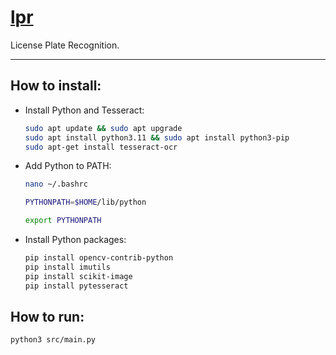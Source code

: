 # [lpr](https://github.com/dudushy/lpr)
License Plate Recognition.

---

<!-- ## Prerequisites:
- [Python 3.11.3](https://www.python.org/downloads/release/python-3113/) -->

## How to install:
- Install Python and Tesseract:
    ```bash
    sudo apt update && sudo apt upgrade
    sudo apt install python3.11 && sudo apt install python3-pip
    sudo apt-get install tesseract-ocr
    ```

- Add Python to PATH:
    ```bash
    nano ~/.bashrc
    ```

    ```bash
    PYTHONPATH=$HOME/lib/python

    export PYTHONPATH
    ```

- Install Python packages:
    ```bash
    pip install opencv-contrib-python
    pip install imutils
    pip install scikit-image
    pip install pytesseract
    ```

    <!-- pip install -r requirements.txt -->

## How to run:
```bash
python3 src/main.py
```
